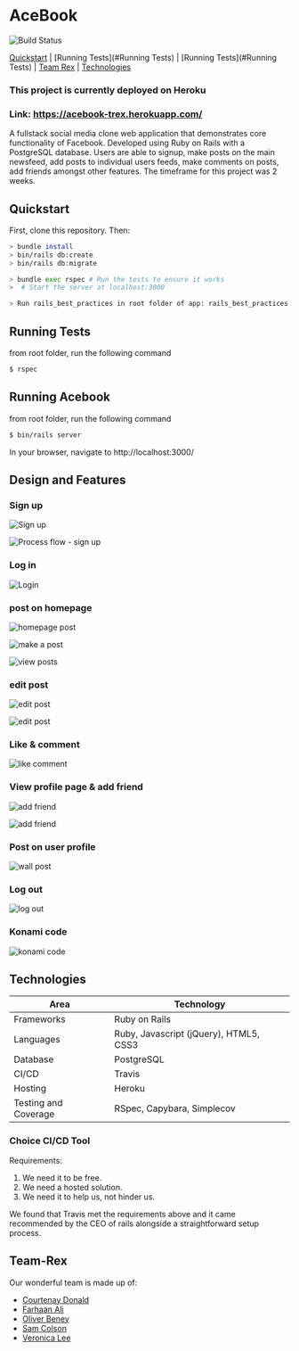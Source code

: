 # AceBook
![Build Status](https://api.travis-ci.com/samcolson4/acebook-team-rex.svg?branch=master)

[Quickstart](#Quickstart) | [Running Tests](#Running Tests) | [Running Tests](#Running Tests) | [Team Rex](#Team-Rex) | [Technologies](#Technologies) 

### This project is currently deployed on Heroku <br>
### Link: https://acebook-trex.herokuapp.com/

A fullstack social media clone web application that demonstrates core functionality of Facebook. 
Developed using Ruby on Rails with a PostgreSQL database. Users are able to signup, make posts on the main newsfeed, add posts to individual users feeds, make comments on posts, add friends amongst other features. 
The timeframe for this project was 2 weeks.

## Quickstart

First, clone this repository. Then:

```bash
> bundle install
> bin/rails db:create
> bin/rails db:migrate

> bundle exec rspec # Run the tests to ensure it works
>  # Start the server at localhost:3000

> Run rails_best_practices in root folder of app: rails_best_practices . -c config/rails_best_practices.yml  
```

## Running Tests
from root folder, run the following command
```bash
$ rspec 
```
## Running Acebook
from root folder, run the following command
```bash
$ bin/rails server
```
In your browser, navigate to http://localhost:3000/ 

## Design and Features 


### Sign up 
![Sign up](https://i.imgur.com/rM9y0g7.gif)

![Process flow - sign up](https://app.lucidchart.com/publicSegments/view/e9ae1bf5-25d4-4e2d-b46d-8d6586f7ddd4/image.jpeg)
### Log in
![Login](https://imgur.com/0SrD34w.gif)

### post on homepage
![homepage post](https://imgur.com/dlj0wgd.gif)

![make a post](https://app.lucidchart.com/publicSegments/view/26e846c2-f0c3-4723-8706-daa6e8ec2aeb/image.jpeg)

![view posts](https://app.lucidchart.com/publicSegments/view/f48b2fd4-16e5-4315-9031-6a63dac866d1/image.jpeg)
### edit post
![edit post](https://imgur.com/D7FqrAG.gif)

![edit post](https://app.lucidchart.com/publicSegments/view/f0ffb18d-a37a-448e-b3a1-7a9806060b41/image.jpeg)

### Like & comment
![like comment](https://imgur.com/GaBIGeP.gif)

### View profile page & add friend
![add friend](https://imgur.com/cW2WTmu.gif)

![add friend](https://app.lucidchart.com/publicSegments/view/1c432959-3c9a-4449-9e19-628c715096b5/image.jpeg)

### Post on user profile
![wall post](https://imgur.com/sBrKzEe.gif)

### Log out
![log out](https://imgur.com/uYtjhUD.gif)

### Konami code
![konami code](https://imgur.com/8N8Tz7R.gif)


## Technologies

| Area                 | Technology                 |
| -------------------- | -------------------------- |
| Frameworks           | Ruby on Rails              |
| Languages            | Ruby, Javascript (jQuery), HTML5, CSS3|
| Database             | PostgreSQL                 |
| CI/CD                | Travis                     |
| Hosting              | Heroku                     |
| Testing and Coverage | RSpec, Capybara, Simplecov |

### Choice CI/CD Tool
Requirements:
1. We need it to be free.
2. We need a hosted solution.
3. We need it to help us, not hinder us. 

We found that Travis met the requirements above and it came recommended by the CEO of rails alongside a straightforward setup process.

## Team-Rex

Our wonderful team is made up of:

- [Courtenay Donald](https://github.com/c-donald)
- [Farhaan Ali](https://github.com/farhaan-ali)
- [Oliver Beney](https://github.com/obean)
- [Sam Colson](https://github.com/samcolson4)
- [Veronica Lee](https://github.com/veronicavlee89)

